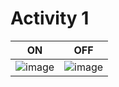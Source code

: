 # Activity 1

|ON|OFF|
|:--:|:--:|
|![image](https://user-images.githubusercontent.com/80762665/116411276-30d5c500-a853-11eb-8c06-73b1fe3dc969.png)| ![image](https://user-images.githubusercontent.com/80762665/116411487-64185400-a853-11eb-8efc-c3d143e391c1.png)|





```
